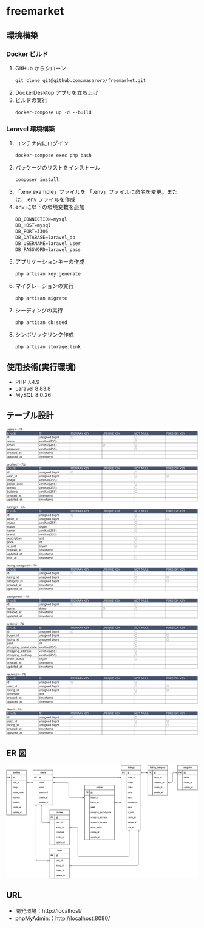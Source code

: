 # freemarket

## 環境構築

### Docker ビルド

1. GitHub からクローン
   ```
   git clone git@github.com:masaroro/freemarket.git
   ```
2. DockerDesktop アプリを立ち上げ
3. ビルドの実行
   ```
   docker-compose up -d --build
   ```

### Laravel 環境構築

1. コンテナ内にログイン
   ```
   docker-compose exec php bash
   ```
2. パッケージのリストをインストール
   ```
   composer install
   ```
3. 「.env.example」ファイルを 「.env」ファイルに命名を変更。または、.env ファイルを作成
4. env に以下の環境変数を追加
   ```
   DB_CONNECTION=mysql
   DB_HOST=mysql
   DB_PORT=3306
   DB_DATABASE=laravel_db
   DB_USERNAME=laravel_user
   DB_PASSWORD=laravel_pass
   ```
5. アプリケーションキーの作成
   ```
   php artisan key:generate
   ```
6. マイグレーションの実行
   ```
   php artisan migrate
   ```
7. シーディングの実行
   ```
   php artisan db:seed
   ```
8. シンボリックリンク作成
   ```
   php artisan storage:link
   ```

## 使用技術(実行環境)

- PHP 7.4.9
- Laravel 8.83.8
- MySQL 8.0.26

## テーブル設計

![alt text](./テーブル仕様_freemarket.png)

## ER 図

![alt text](./index.png)

## URL

- 開発環境：http://localhost/
- phpMyAdmin:：http://localhost:8080/
